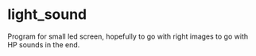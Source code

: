 # light_sound
Program for small led screen, hopefully to go with right images to go with HP sounds in the end.
